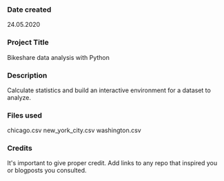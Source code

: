 ### Date created
24.05.2020

### Project Title
Bikeshare data analysis with Python

### Description
Calculate statistics and build an interactive environment for a dataset to analyze.

### Files used
chicago.csv
new_york_city.csv
washington.csv

### Credits
It's important to give proper credit. Add links to any repo that inspired you or blogposts you consulted.
